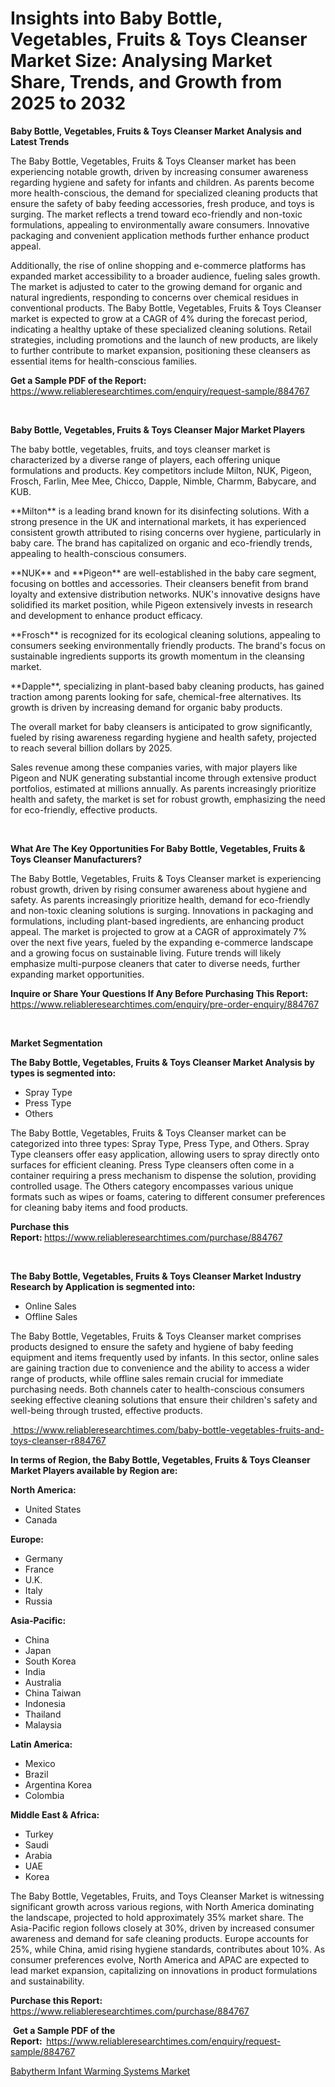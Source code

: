<p><h1>Insights into Baby Bottle, Vegetables, Fruits & Toys Cleanser Market Size: Analysing Market Share, Trends, and Growth from 2025 to 2032</h1></p><p><strong>Baby Bottle, Vegetables, Fruits & Toys Cleanser Market Analysis and Latest Trends</strong></p>
<p><p>The Baby Bottle, Vegetables, Fruits & Toys Cleanser market has been experiencing notable growth, driven by increasing consumer awareness regarding hygiene and safety for infants and children. As parents become more health-conscious, the demand for specialized cleaning products that ensure the safety of baby feeding accessories, fresh produce, and toys is surging. The market reflects a trend toward eco-friendly and non-toxic formulations, appealing to environmentally aware consumers. Innovative packaging and convenient application methods further enhance product appeal.</p><p>Additionally, the rise of online shopping and e-commerce platforms has expanded market accessibility to a broader audience, fueling sales growth. The market is adjusted to cater to the growing demand for organic and natural ingredients, responding to concerns over chemical residues in conventional products. The Baby Bottle, Vegetables, Fruits & Toys Cleanser market is expected to grow at a CAGR of 4% during the forecast period, indicating a healthy uptake of these specialized cleaning solutions. Retail strategies, including promotions and the launch of new products, are likely to further contribute to market expansion, positioning these cleansers as essential items for health-conscious families.</p></p>
<p><strong>Get a Sample PDF of the Report:&nbsp;</strong> <a href="https://www.reliableresearchtimes.com/enquiry/request-sample/884767?utm_campaign=2381&utm_medium=2&utm_source=Github&utm_content=ia&utm_term=09022025&utm_id=baby-bottle-vegetables-fruits-toys-cleanser">https://www.reliableresearchtimes.com/enquiry/request-sample/884767</a></p>
<p>&nbsp;</p>
<p><strong>Baby Bottle, Vegetables, Fruits & Toys Cleanser Major Market Players</strong></p>
<p><p>The baby bottle, vegetables, fruits, and toys cleanser market is characterized by a diverse range of players, each offering unique formulations and products. Key competitors include Milton, NUK, Pigeon, Frosch, Farlin, Mee Mee, Chicco, Dapple, Nimble, Charmm, Babycare, and KUB.</p><p>**Milton** is a leading brand known for its disinfecting solutions. With a strong presence in the UK and international markets, it has experienced consistent growth attributed to rising concerns over hygiene, particularly in baby care. The brand has capitalized on organic and eco-friendly trends, appealing to health-conscious consumers.</p><p>**NUK** and **Pigeon** are well-established in the baby care segment, focusing on bottles and accessories. Their cleansers benefit from brand loyalty and extensive distribution networks. NUK's innovative designs have solidified its market position, while Pigeon extensively invests in research and development to enhance product efficacy.</p><p>**Frosch** is recognized for its ecological cleaning solutions, appealing to consumers seeking environmentally friendly products. The brand's focus on sustainable ingredients supports its growth momentum in the cleansing market.</p><p>**Dapple**, specializing in plant-based baby cleaning products, has gained traction among parents looking for safe, chemical-free alternatives. Its growth is driven by increasing demand for organic baby products.</p><p>The overall market for baby cleansers is anticipated to grow significantly, fueled by rising awareness regarding hygiene and health safety, projected to reach several billion dollars by 2025. </p><p>Sales revenue among these companies varies, with major players like Pigeon and NUK generating substantial income through extensive product portfolios, estimated at millions annually. As parents increasingly prioritize health and safety, the market is set for robust growth, emphasizing the need for eco-friendly, effective products.</p></p>
<p>&nbsp;</p>
<p><strong>What Are The Key Opportunities For Baby Bottle, Vegetables, Fruits & Toys Cleanser Manufacturers?</strong></p>
<p><p>The Baby Bottle, Vegetables, Fruits & Toys Cleanser market is experiencing robust growth, driven by rising consumer awareness about hygiene and safety. As parents increasingly prioritize health, demand for eco-friendly and non-toxic cleaning solutions is surging. Innovations in packaging and formulations, including plant-based ingredients, are enhancing product appeal. The market is projected to grow at a CAGR of approximately 7% over the next five years, fueled by the expanding e-commerce landscape and a growing focus on sustainable living. Future trends will likely emphasize multi-purpose cleaners that cater to diverse needs, further expanding market opportunities.</p></p>
<p><strong>Inquire or Share Your Questions If Any Before Purchasing This Report:</strong> <a href="https://www.reliableresearchtimes.com/enquiry/pre-order-enquiry/884767?utm_campaign=2381&utm_medium=2&utm_source=Github&utm_content=ia&utm_term=09022025&utm_id=baby-bottle-vegetables-fruits-toys-cleanser">https://www.reliableresearchtimes.com/enquiry/pre-order-enquiry/884767</a></p>
<p>&nbsp;</p>
<p><strong>Market Segmentation</strong></p>
<p><strong>The Baby Bottle, Vegetables, Fruits & Toys Cleanser Market Analysis by types is segmented into:</strong></p>
<p><ul><li>Spray Type</li><li>Press Type</li><li>Others</li></ul></p>
<p><p>The Baby Bottle, Vegetables, Fruits & Toys Cleanser market can be categorized into three types: Spray Type, Press Type, and Others. Spray Type cleansers offer easy application, allowing users to spray directly onto surfaces for efficient cleaning. Press Type cleansers often come in a container requiring a press mechanism to dispense the solution, providing controlled usage. The Others category encompasses various unique formats such as wipes or foams, catering to different consumer preferences for cleaning baby items and food products.</p></p>
<p><strong>Purchase this Report:&nbsp;</strong><a href="https://www.reliableresearchtimes.com/purchase/884767?utm_campaign=2381&utm_medium=2&utm_source=Github&utm_content=ia&utm_term=09022025&utm_id=baby-bottle-vegetables-fruits-toys-cleanser">https://www.reliableresearchtimes.com/purchase/884767</a></p>
<p>&nbsp;</p>
<p><strong>The Baby Bottle, Vegetables, Fruits & Toys Cleanser Market Industry Research by Application is segmented into:</strong></p>
<p><ul><li>Online Sales</li><li>Offline Sales</li></ul></p>
<p><p>The Baby Bottle, Vegetables, Fruits & Toys Cleanser market comprises products designed to ensure the safety and hygiene of baby feeding equipment and items frequently used by infants. In this sector, online sales are gaining traction due to convenience and the ability to access a wider range of products, while offline sales remain crucial for immediate purchasing needs. Both channels cater to health-conscious consumers seeking effective cleaning solutions that ensure their children's safety and well-being through trusted, effective products.</p></p>
<p><a href="https://www.reliableresearchtimes.com/baby-bottle-vegetables-fruits-and-toys-cleanser-r884767?utm_campaign=2381&utm_medium=2&utm_source=Github&utm_content=ia&utm_term=09022025&utm_id=baby-bottle-vegetables-fruits-toys-cleanser">&nbsp;https://www.reliableresearchtimes.com/baby-bottle-vegetables-fruits-and-toys-cleanser-r884767</a></p>
<p><strong>In terms of Region, the Baby Bottle, Vegetables, Fruits & Toys Cleanser Market Players available by Region are:</strong></p>
<p>
    <p> <strong> North America: </strong>
        <ul>
            <li>United States</li>
            <li>Canada</li>
        </ul>
        </p> 
    <p> <strong> Europe: </strong>
        <ul>
            <li>Germany</li>
            <li>France</li>
            <li>U.K.</li>
            <li>Italy</li>
            <li>Russia</li>
        </ul>
        </p> 
    <p> <strong> Asia-Pacific: </strong>
        <ul>
            <li>China</li>
            <li>Japan</li>
            <li>South Korea</li>
            <li>India</li>
            <li>Australia</li>
            <li>China Taiwan</li>
            <li>Indonesia</li>
            <li>Thailand</li>
            <li>Malaysia</li>
        </ul>
        </p> 
    <p> <strong> Latin America: </strong>
        <ul>
            <li>Mexico</li>
            <li>Brazil</li>
            <li>Argentina Korea</li>
            <li>Colombia</li>
        </ul>
        </p> 
    <p> <strong> Middle East & Africa: </strong>
        <ul>
            <li>Turkey</li>
            <li>Saudi</li>
            <li>Arabia</li>
            <li>UAE</li>
            <li>Korea</li>
        </ul>
    </p>
    </p>
<p><p>The Baby Bottle, Vegetables, Fruits, and Toys Cleanser Market is witnessing significant growth across various regions, with North America dominating the landscape, projected to hold approximately 35% market share. The Asia-Pacific region follows closely at 30%, driven by increased consumer awareness and demand for safe cleaning products. Europe accounts for 25%, while China, amid rising hygiene standards, contributes about 10%. As consumer preferences evolve, North America and APAC are expected to lead market expansion, capitalizing on innovations in product formulations and sustainability.</p></p>
<p><strong>Purchase this Report: </strong><a href="https://www.reliableresearchtimes.com/purchase/884767?utm_campaign=2381&utm_medium=2&utm_source=Github&utm_content=ia&utm_term=09022025&utm_id=baby-bottle-vegetables-fruits-toys-cleanser">https://www.reliableresearchtimes.com/purchase/884767</a></p>
<p>&nbsp;<strong>Get a Sample PDF of the Report:&nbsp;&nbsp;</strong><a href="https://www.reliableresearchtimes.com/enquiry/request-sample/884767?utm_campaign=2381&utm_medium=2&utm_source=Github&utm_content=ia&utm_term=09022025&utm_id=baby-bottle-vegetables-fruits-toys-cleanser">https://www.reliableresearchtimes.com/enquiry/request-sample/884767</a></p>
<p><strong></strong></p>
<p><p><a href="https://github.com/bholdsfofie/Market-Research-Report-List-1/blob/main/babytherm-infant-warming-systems-market.md?utm_campaign=2381&utm_medium=2&utm_source=Github&utm_content=ia&utm_term=09022025&utm_id=baby-bottle-vegetables-fruits-toys-cleanser">Babytherm Infant Warming Systems Market</a></p></p>